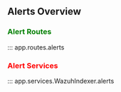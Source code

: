 ## Alerts Overview

### <span style="color:green">Alert Routes</span>

::: app.routes.alerts
<br>

### <span style="color:red">Alert Services</span>

::: app.services.WazuhIndexer.alerts
